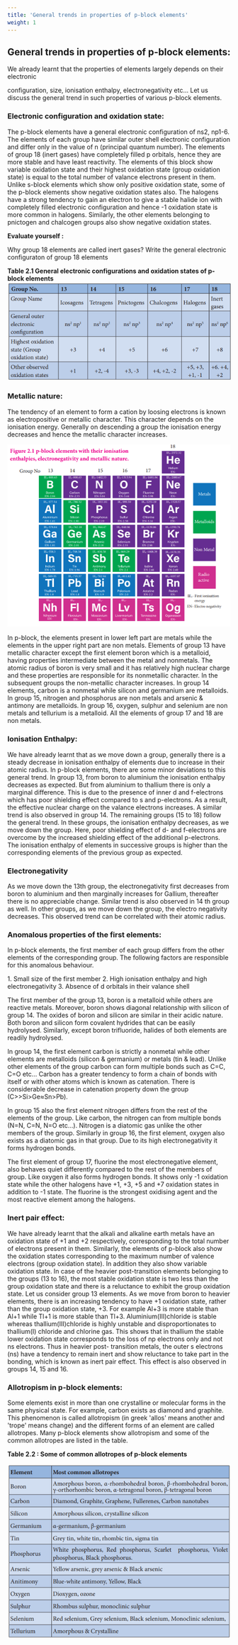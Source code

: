 ```yaml
---
title: 'General trends in properties of p-block elements'
weight: 1
---
```


## General trends in properties of p-block elements:
 We already learnt that the properties of elements largely depends on their electronic

configuration, size, ionisation enthalpy, electronegativity etc... Let us discuss the general trend in such properties of various p-block elements.

### Electronic configuration and oxidation state:


The p-block elements have a general electronic configuration of ns2, np1-6. The elements of each group have similar outer shell electronic configuration and differ only in the value of n (principal quantum number). The elements of group 18 (inert gases) have completely filled p orbitals, hence they are more stable and have least reactivity. The elements of this block show variable oxidation state and their highest oxidation state (group oxidation state) is equal to the total number of valance electrons present in them. Unlike s-block elements which show only positive oxidation state, some of the p-block elements show negative oxidation states also. The halogens have a strong tendency to gain an electron to give a stable halide ion with completely filled electronic configuration and hence -1 oxidation state is more common in halogens. Similarly, the other elements belonging to pnictogen and chalcogen groups also show negative oxidation states.

**Evaluate yourself :**

Why group 18 elements are called inert gases? Write the general electronic configuraton of group 18 elements

<!-- XII\_U2-P-Block.indd 27 2/19/2020 4:38:41 PM

www.tntextbooks.in




  

28 -->

**Table 2.1 General electronic configurations and oxidation states of p-block elements**
![alt Text](../Table2.1.png)

<!-- **Group No. 13 14 15 16 17 18** Group Name

Icosagens Tetragens Pnictogens Chalcogens Halogens Inert gases

General outer electronic configuration

ns2 np1 ns2 np2 ns2 np3 ns2 np4 ns2 np5 ns2 np6

Highest oxidation state (Group oxidation state)

+3 +4 +5 +6 +7 +8

Other observed oxidation states

+1 +2, -4 +3, -3 +4, +2, -2 +5, +3, +1, -1

+6. +4, +2 -->

### Metallic nature:


The tendency of an element to form a cation by loosing electrons is known as electropositive or metallic character. This character depends on the ionisation energy. Generally on descending a group the ionisation energy decreases and hence the metallic character increases.

![alt text](../Fig2.1-p-block.png)

<!-- 13 14 15 16 17

18

EN-2.04

EN-1.61

EN-1.81

EN-1.78

EN-1.8

EN- EN- EN- EN- EN- EN-

EN-1.8 EN-1.9 EN-2.0 EN-2.2 EN-

EN- Electro negativity

EN-1.96 EN-2.1 EN-2.1 EN-2.66 EN-2.60

EN-2.01 EN-2.18 EN-2.55 EN-2.96 EN-

EN-1.90 EN-2.19 EN-2.58 EN-3.16 EN-

IE1-800.63

IE1-577.54

IE1-578.84

IE1-558.3

IE1-589.35 IE1-715.57 IE1-702.94 IE1-811.82 IE1-1037.07IE1-

IE1- First ionisattion energyIE1-IE1-IE1-IE1-IE1-IE1-

IE1-708.58 IE1-830.58 IE1-869.29 IE1-1008.39 IE1-1170.35

IE1-762.18 IE1-944.47 IE1-940.96 IE1-1139.86 IE1-1350.76

IE1-786.52 IE1-1011.81 IE1-999.59 IE1-1251.19 IE1-1520.57

EN-2.55 EN-3.04 EN-3.44 EN-3.98 EN-

EN-

IE1-800.63 IE1-1402.33 IE1-1313.94 IE1-1681.04 IE1-2080.67

IE1-2372.32

Group No

Metals

Metalloids

Non Metal

Radio active

**Figure 2.1 p-block elements with their ionisation enthalpies, electronegativity and metallic nature.**

XII\_U2-P-Block.indd 28 2/19/2020 4:38:41 PM

www.tntextbooks.in






| Group No. |13 |14 |15 |16 |17 |18 |
|------|------|------|------|------|------|------|
| Group Name |Icosagens |Tetragens |Pnictogens |Chalcogens |Halogens |Inert gases |
| General outer electronic conguration |ns  np2 1 |ns  np2 2 |ns  np2 3 |ns  np2 4 |ns  np2 5 |ns  np2 6 |
| Highest oxidation state (Group oxidation state) |+3 |+4 |+5 |+6 |+7 |+8 |
| Other obser ved oxidation states |+1 |+2, -4 |+3, -3 |+4, +2, -2 |+5, +3, +1, -1 |+6. +4, +2 |
  

29 -->

In p-block, the elements present in lower left part are metals while the elements in the upper right part are non metals. Elements of group 13 have metallic character except the first element boron which is a metalloid, having properties intermediate between the metal and nonmetals. The atomic radius of boron is very small and it has relatively high nuclear charge and these properties are responsible for its nonmetallic character. In the subsequent groups the non-metallic character increases. In group 14 elements, carbon is a nonmetal while silicon and germanium are metalloids. In group 15, nitrogen and phosphorus are non metals and arsenic & antimony are metalloids. In group 16, oxygen, sulphur and selenium are non metals and tellurium is a metalloid. All the elements of group 17 and 18 are non metals.

### Ionisation Enthalpy:


We have already learnt that as we move down a group, generally there is a steady decrease in ionisation enthalpy of elements due to increase in their atomic radius. In p-block elements, there are some minor deviations to this general trend. In group 13, from boron to aluminium the ionisation enthalpy decreases as expected. But from aluminium to thallium there is only a marginal difference. This is due to the presence of inner d and f-electrons which has poor shielding effect compared to s and p-electrons. As a result, the effective nuclear charge on the valance electrons increases. A similar trend is also observed in group 14. The remaining groups (15 to 18) follow the general trend. In these groups, the ionisation enthalpy decreases, as we move down the group. Here, poor shielding effect of d- and f-electrons are overcome by the increased shielding effect of the additional p-electrons. The ionisation enthalpy of elements in successive groups is higher than the corresponding elements of the previous group as expected.

### Electronegativity


As we move down the 13th group, the electronegativity first decreases from boron to aluminium and then marginally increases for Gallium, thereafter there is no appreciable change. Similar trend is also observed in 14 th group as well. In other groups, as we move down the group, the electro negativity decreases. This observed trend can be correlated with their atomic radius.

### Anomalous properties of the first elements:


In p-block elements, the first member of each group differs from the other elements of the corresponding group. The following factors are responsible for this anomalous behaviour.

1\. Small size of the first member 2. High ionisation enthalpy and high electronegativity 3. Absence of d orbitals in their valance shell

The first member of the group 13, boron is a metalloid while others are reactive metals. Moreover, boron shows diagonal relationship with silicon of group 14. The oxides of boron and silicon are similar in their acidic nature. Both boron and silicon form covalent hydrides that can be easily hydrolysed. Similarly, except boron trifluoride, halides of both elements are readily hydrolysed.

<!-- XII\_U2-P-Block.indd 29 2/19/2020 4:38:41 PM

www.tntextbooks.in




  

30 -->

In group 14, the first element carbon is strictly a nonmetal while other elements are metalloids (silicon & germanium) or metals (tin & lead). Unlike other elements of the group carbon can form multiple bonds such as C=C, C=O etc... Carbon has a greater tendency to form a chain of bonds with itself or with other atoms which is known as catenation. There is considerable decrease in catenation property down the group (C>>Si>Ge≈Sn>Pb).

In group 15 also the first element nitrogen differs from the rest of the elements of the group. Like carbon, the nitrogen can from multiple bonds (N=N, C=N, N=O etc...). Nitrogen is a diatomic gas unlike the other members of the group. Similarly in group 16, the first element, oxygen also exists as a diatomic gas in that group. Due to its high electronegativity it forms hydrogen bonds.

The first element of group 17, fluorine the most electronegative element, also behaves quiet differently compared to the rest of the members of group. Like oxygen it also forms hydrogen bonds. It shows only -1 oxidation state while the other halogens have +1, +3, +5 and +7 oxidation states in addition to -1 state. The fluorine is the strongest oxidising agent and the most reactive element among the halogens.

### Inert pair effect:


We have already learnt that the alkali and alkaline earth metals have an oxidation state of +1 and +2 respectively, corresponding to the total number of electrons present in them. Similarly, the elements of p-block also show the oxidation states corresponding to the maximum number of valence electrons (group oxidation state). In addition they also show variable oxidation state. In case of the heavier post-transition elements belonging to the groups (13 to 16), the most stable oxidation state is two less than the group oxidation state and there is a reluctance to exhibit the group oxidation state. Let us consider group 13 elements. As we move from boron to heavier elements, there is an increasing tendency to have +1 oxidation state, rather than the group oxidation state, +3. For example Al+3 is more stable than Al+1 while Tl+1 is more stable than Tl+3. Aluminium(III)chloride is stable whereas thallium(III)chloride is highly unstable and disproportionates to thallium(I) chloride and chlorine gas. This shows that in thallium the stable lower oxidation state corresponds to the loss of np electrons only and not ns electrons. Thus in heavier post- transition metals, the outer s electrons (ns) have a tendency to remain inert and show reluctance to take part in the bonding, which is known as inert pair effect. This effect is also observed in groups 14, 15 and 16.

### Allotropism in p-block elements:


Some elements exist in more than one crystalline or molecular forms in the same physical state. For example, carbon exists as diamond and graphite. This phenomenon is called allotropism (in greek 'allos' means another and 'trope' means change) and the different forms of an element are called allotropes. Many p-block elements show allotropism and some of the common allotropes are listed in the table.

<!-- XII\_U2-P-Block.indd 30 2/19/2020 4:38:41 PM

www.tntextbooks.in




  

31 -->

**Table 2.2 : Some of common allotropes of p-block elements**

![alt text](../Table2.2.png)

<!-- **Element Most common allotropes**

Boron Amorphous boron, α-rhombohedral boron, β-rhombohedral boron, γ-orthorhombic boron, α-tetragonal boron, β-tetragonal boron

Carbon Diamond, Graphite, Graphene, Fullerenes, Carbon nanotubes

Silicon Amorphous silicon, crystalline silicon

Germanium α-germanium, β-germanium

Tin Grey tin, white tin, rhombic tin, sigma tin

Phosphorus White phosphorus, Red phosphorus, Scarlet phosphorus, Violet phosphorus, Black phosphorus.

Arsenic Yellow arsenic, gray arsenic & Black arsenic

Anitimony Blue-white antimony, Yellow, Black

Oxygen Dioxygen, ozone

Sulphur Rhombus sulphur, monoclinic sulphur

Selenium Red selenium, Gray selenium, Black selenium, Monoclinic selenium,

Tellurium Amorphous & Crystalline
 -->

